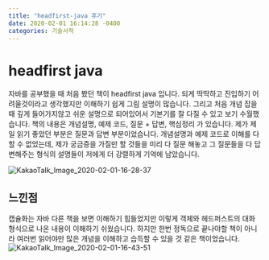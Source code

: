 ```yaml
---
title: "headfirst-java 후기"
date: 2020-02-01 16:14:28 -0400
categories: 기술서적
---
```


# headfirst java

자바를 공부했을 때 처음 봤던 책이 headfirst java 입니다. 되게 딱딱하고 진입하기 어려울것이라고 생각했지만
이해하기 쉽게 그림 설명이 많습니다. 그리고 처음 개념 잡을 때 깊게 들어가지않고 쉬운 설명으로 되어있어서 기본기를 잘 다질 수 있고 보기 수월했습니다.
책의 내용은 개념설명, 예제 코드, 질문 + 답변, 핵심정리 가 있습니다.
제가 제일 읽기 좋았던 부분은 질문과 답변 부분이었습니다. 개념설명과 예제 코드로 이해를 다 할 수 없었는데, 제가 궁금증을 가질만 할 것들을 미리 다 질문 해놓고
그 질문들을 다 답변해주는 형식의 설명들이 저에게 더 강렬하게 기억에 남았습니다.

![KakaoTalk_Image_2020-02-01-16-28-37](https://user-images.githubusercontent.com/45488643/73588733-0726d480-4510-11ea-939b-916fff3ec711.jpeg)

## 느낀점

캡슐화는 자바 다른 책을 보면 이해하기 힘들었지만 이렇게 객체와 헤드퍼스트의 대화 형식으로 나온 내용이 이해하기 쉬웠습니다.
하지만 한번 정독으로 끝나야할 책이 아니라 여러번 읽어야만 많은 개념을 이해하고 습득할 수 있을 것 같은 책이었습니다.
![KakaoTalk_Image_2020-02-01-16-43-51](https://user-images.githubusercontent.com/45488643/73588888-11e26900-4512-11ea-8a76-6a6fe160c270.jpeg)


